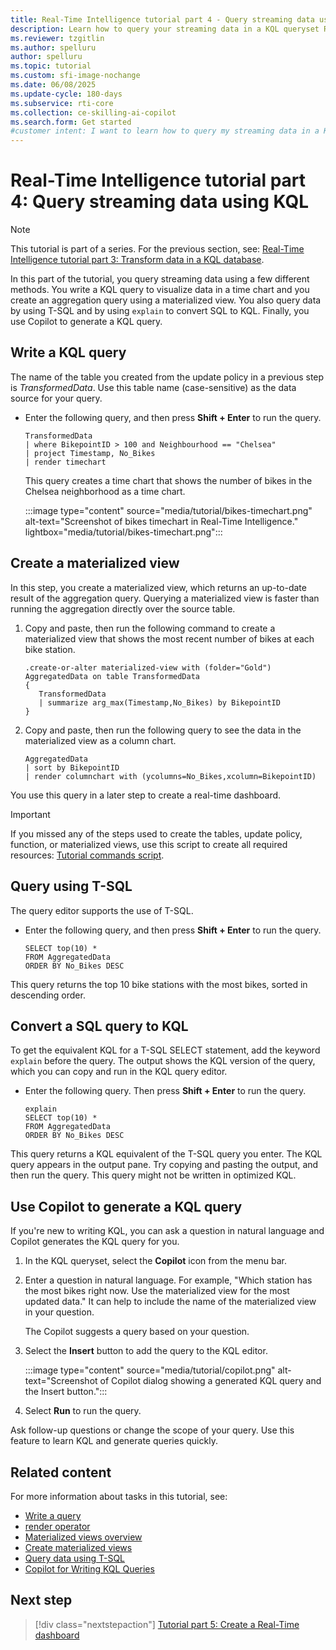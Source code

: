 ```yaml
---
title: Real-Time Intelligence tutorial part 4 - Query streaming data using KQL
description: Learn how to query your streaming data in a KQL queryset Real-Time Intelligence.
ms.reviewer: tzgitlin
ms.author: spelluru
author: spelluru
ms.topic: tutorial
ms.custom: sfi-image-nochange
ms.date: 06/08/2025
ms.update-cycle: 180-days
ms.subservice: rti-core
ms.collection: ce-skilling-ai-copilot
ms.search.form: Get started
#customer intent: I want to learn how to query my streaming data in a KQL queryset in Real-Time Intelligence.
---
```

# Real-Time Intelligence tutorial part 4: Query streaming data using KQL

> [!NOTE]
> This tutorial is part of a series. For the previous section, see: [Real-Time Intelligence tutorial part 3: Transform data in a KQL database](tutorial-3-transform-kql-database.md).

In this part of the tutorial, you query streaming data using a few different methods. You write a KQL query to visualize data in a time chart and you create an aggregation query using a materialized view. You also query data by using T-SQL and by using `explain` to convert SQL to KQL. Finally, you use Copilot to generate a KQL query.

## Write a KQL query

The name of the table you created from the update policy in a previous step is *TransformedData*. Use this table name (case-sensitive) as the data source for your query.

- Enter the following query, and then press **Shift + Enter** to run the query.

    ```kusto
    TransformedData
    | where BikepointID > 100 and Neighbourhood == "Chelsea"
    | project Timestamp, No_Bikes
    | render timechart
    ```

    This query creates a time chart that shows the number of bikes in the Chelsea neighborhood as a time chart.

    :::image type="content" source="media/tutorial/bikes-timechart.png" alt-text="Screenshot of bikes timechart in Real-Time Intelligence." lightbox="media/tutorial/bikes-timechart.png":::

## Create a materialized view

In this step, you create a materialized view, which returns an up-to-date result of the aggregation query. Querying a materialized view is faster than running the aggregation directly over the source table.

1. Copy and paste, then run the following command to create a materialized view that shows the most recent number of bikes at each bike station.

    ``` kusto
    .create-or-alter materialized-view with (folder="Gold") AggregatedData on table TransformedData
    {
       TransformedData
       | summarize arg_max(Timestamp,No_Bikes) by BikepointID
    }
    ```

1. Copy and paste, then run the following query to see the data in the materialized view as a column chart.

    ```kusto
    AggregatedData
    | sort by BikepointID
    | render columnchart with (ycolumns=No_Bikes,xcolumn=BikepointID)
    ```

You use this query in a later step to create a real-time dashboard.

> [!IMPORTANT]
> If you missed any of the steps used to create the tables, update policy, function, or materialized views, use this script to create all required resources: [Tutorial commands script](https://github.com/microsoft/fabric-samples/blob/main/docs-samples/real-time-intelligence/tutorial-commands-script.kql).

## Query using T-SQL

The query editor supports the use of T-SQL.

- Enter the following query, and then press **Shift + Enter** to run the query.

    ```kusto
    SELECT top(10) *
    FROM AggregatedData
    ORDER BY No_Bikes DESC
    ```

This query returns the top 10 bike stations with the most bikes, sorted in descending order.

## Convert a SQL query to KQL

To get the equivalent KQL for a T-SQL SELECT statement, add the keyword `explain` before the query. The output shows the KQL version of the query, which you can copy and run in the KQL query editor.

- Enter the following query. Then press **Shift + Enter** to run the query.

    ```kusto
    explain
    SELECT top(10) *
    FROM AggregatedData
    ORDER BY No_Bikes DESC
    ```

This query returns a KQL equivalent of the T-SQL query you enter. The KQL query appears in the output pane. Try copying and pasting the output, and then run the query. This query might not be written in optimized KQL.

## Use Copilot to generate a KQL query

If you're new to writing KQL, you can ask a question in natural language and Copilot generates the KQL query for you.

1. In the KQL queryset, select the **Copilot** icon from the menu bar.

1. Enter a question in natural language. For example, "Which station has the most bikes right now. Use the materialized view for the most updated data." It can help to include the name of the materialized view in your question.

    The Copilot suggests a query based on your question.

1. Select the **Insert** button to add the query to the KQL editor.

    :::image type="content" source="media/tutorial/copilot.png" alt-text="Screenshot of Copilot dialog showing a generated KQL query and the Insert button.":::

1. Select **Run** to run the query.

Ask follow-up questions or change the scope of your query. Use this feature to learn KQL and generate queries quickly.

## Related content

For more information about tasks in this tutorial, see:

* [Write a query](kusto-query-set.md#write-a-query)
* [render operator](/azure/data-explorer/kusto/query/renderoperator?pivots=azuredataexplorer?context=/fabric/context/context&pivots=fabric)
* [Materialized views overview](/kusto/management/materialized-views/materialized-view-overview?view=microsoft-fabric&preserve-view=true)
* [Create materialized views](materialized-view.md)
* [Query data using T-SQL](/kusto/query/t-sql?view=microsoft-fabric&preserve-view=true)
* [Copilot for Writing KQL Queries](../fundamentals/copilot-for-writing-queries.md)

## Next step

> [!div class="nextstepaction"]
> [Tutorial part 5: Create a Real-Time dashboard](tutorial-5-create-dashboard.md)
